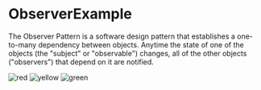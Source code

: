 # ObserverExample

The Observer Pattern is a software design pattern that establishes a one-to-many dependency between objects. Anytime the state of one of the objects (the "subject" or "observable") changes, all of the other objects ("observers") that depend on it are notified.


![red](https://user-images.githubusercontent.com/7110339/54120624-42f11100-4409-11e9-9b69-1607d2a0715c.png) ![yellow](https://user-images.githubusercontent.com/7110339/54120625-42f11100-4409-11e9-9437-cbf97d32919d.png)  ![green](https://user-images.githubusercontent.com/7110339/54120623-42587a80-4409-11e9-9ad3-c9bad8c5dfbc.png)
